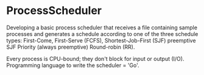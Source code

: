 # ProcessScheduler
Developing a basic process scheduler that receives a file containing sample processes and generates a schedule according to one of the three schedule types:
First-Come, First-Serve (FCFS), 
Shortest-Job-First (SJF) preemptive
SJF Priority (always preemptive)
Round-robin (RR). 

Every process is CPU-bound; they don't block for input or output (I/O). 
Programming language to write the scheduler = 'Go'.
